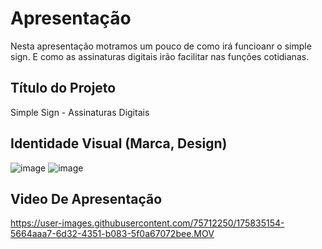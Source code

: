# Apresentação

Nesta apresentação motramos um pouco de como irá funcioanr o simple sign. E como as assinaturas digitais irão facilitar nas funções cotidianas. 

## Título do Projeto

Simple Sign - Assinaturas Digitais 

## Identidade Visual (Marca, Design)

![image](https://user-images.githubusercontent.com/75712250/175835186-4dd47e7d-d8be-4855-9f2b-fd26edf87d4c.png)
![image](https://user-images.githubusercontent.com/75712250/175835200-1273ea6e-bc7c-4db2-baf0-d8dc3a2358b4.png)


## Video De Apresentação 


https://user-images.githubusercontent.com/75712250/175835154-5664aaa7-6d32-4351-b083-5f0a67072bee.MOV

